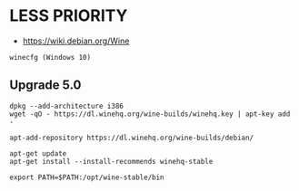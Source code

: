# LESS PRIORITY

- https://wiki.debian.org/Wine

```
winecfg (Windows 10)
```

## Upgrade 5.0

```
dpkg --add-architecture i386 
wget -qO - https://dl.winehq.org/wine-builds/winehq.key | apt-key add -

apt-add-repository https://dl.winehq.org/wine-builds/debian/

apt-get update
apt-get install --install-recommends winehq-stable

export PATH=$PATH:/opt/wine-stable/bin

```
